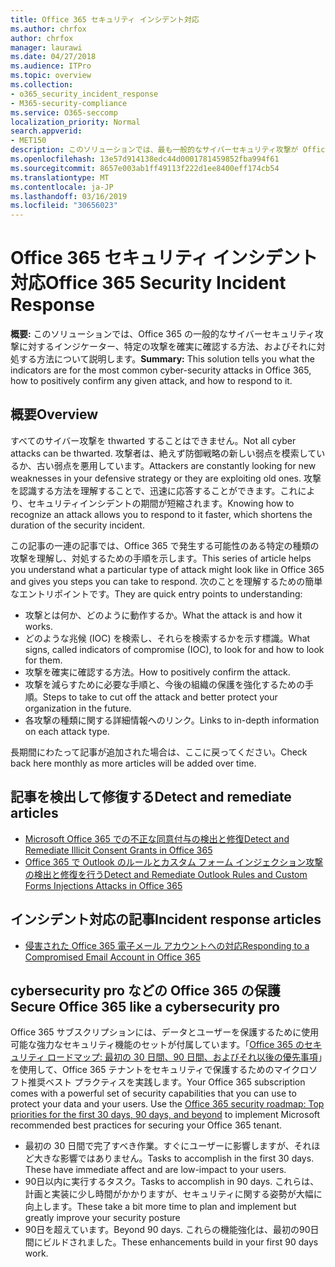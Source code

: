 ```yaml
---
title: Office 365 セキュリティ インシデント対応
ms.author: chrfox
author: chrfox
manager: laurawi
ms.date: 04/27/2018
ms.audience: ITPro
ms.topic: overview
ms.collection:
- o365_security_incident_response
- M365-security-compliance
ms.service: O365-seccomp
localization_priority: Normal
search.appverid:
- MET150
description: このソリューションでは、最も一般的なサイバーセキュリティ攻撃が Office 365 とどのように対応しているか、またそれらに対処する方法について説明します。
ms.openlocfilehash: 13e57d914138edc44d0001781459852fba994f61
ms.sourcegitcommit: 8657e003ab1ff49113f222d1ee8400eff174cb54
ms.translationtype: MT
ms.contentlocale: ja-JP
ms.lasthandoff: 03/16/2019
ms.locfileid: "30656023"
---
```

# <a name="office-365-security-incident-response"></a><span data-ttu-id="015fe-103">Office 365 セキュリティ インシデント対応</span><span class="sxs-lookup"><span data-stu-id="015fe-103">Office 365 Security Incident Response</span></span>

 <span data-ttu-id="015fe-104">**概要:** このソリューションでは、Office 365 の一般的なサイバーセキュリティ攻撃に対するインジケーター、特定の攻撃を確実に確認する方法、およびそれに対処する方法について説明します。</span><span class="sxs-lookup"><span data-stu-id="015fe-104">**Summary:** This solution tells you what the indicators are for the most common cyber-security attacks in Office 365, how to positively confirm any given attack, and how to respond to it.</span></span>
  
## <a name="overview"></a><span data-ttu-id="015fe-105">概要</span><span class="sxs-lookup"><span data-stu-id="015fe-105">Overview</span></span>
<span data-ttu-id="015fe-106">すべてのサイバー攻撃を thwarted することはできません。</span><span class="sxs-lookup"><span data-stu-id="015fe-106">Not all cyber attacks can be thwarted.</span></span> <span data-ttu-id="015fe-107">攻撃者は、絶えず防御戦略の新しい弱点を模索しているか、古い弱点を悪用しています。</span><span class="sxs-lookup"><span data-stu-id="015fe-107">Attackers are constantly looking for new weaknesses in your defensive strategy or they are exploiting old ones.</span></span> <span data-ttu-id="015fe-108">攻撃を認識する方法を理解することで、迅速に応答することができます。これにより、セキュリティインシデントの期間が短縮されます。</span><span class="sxs-lookup"><span data-stu-id="015fe-108">Knowing how to recognize an attack allows you to respond to it faster, which shortens the duration of the security incident.</span></span>

<span data-ttu-id="015fe-109">この記事の一連の記事では、Office 365 で発生する可能性のある特定の種類の攻撃を理解し、対処するための手順を示します。</span><span class="sxs-lookup"><span data-stu-id="015fe-109">This series of article helps you understand what a particular type of attack might look like in Office 365 and gives you steps you can take to respond.</span></span> <span data-ttu-id="015fe-110">次のことを理解するための簡単なエントリポイントです。</span><span class="sxs-lookup"><span data-stu-id="015fe-110">They are quick entry points to understanding:</span></span>
 
- <span data-ttu-id="015fe-111">攻撃とは何か、どのように動作するか。</span><span class="sxs-lookup"><span data-stu-id="015fe-111">What the attack is and how it works.</span></span>
- <span data-ttu-id="015fe-112">どのような兆候 (IOC) を検索し、それらを検索するかを示す標識。</span><span class="sxs-lookup"><span data-stu-id="015fe-112">What signs, called indicators of compromise (IOC), to look for and how to look for them.</span></span>
- <span data-ttu-id="015fe-113">攻撃を確実に確認する方法。</span><span class="sxs-lookup"><span data-stu-id="015fe-113">How to positively confirm the attack.</span></span>
- <span data-ttu-id="015fe-114">攻撃を減らすために必要な手順と、今後の組織の保護を強化するための手順。</span><span class="sxs-lookup"><span data-stu-id="015fe-114">Steps to take to cut off the attack and better protect your organization in the future.</span></span>
- <span data-ttu-id="015fe-115">各攻撃の種類に関する詳細情報へのリンク。</span><span class="sxs-lookup"><span data-stu-id="015fe-115">Links to in-depth information on each attack type.</span></span>

<span data-ttu-id="015fe-116">長期間にわたって記事が追加された場合は、ここに戻ってください。</span><span class="sxs-lookup"><span data-stu-id="015fe-116">Check back here monthly as more articles will be added over time.</span></span>

## <a name="detect-and-remediate-articles"></a><span data-ttu-id="015fe-117">記事を検出して修復する</span><span class="sxs-lookup"><span data-stu-id="015fe-117">Detect and remediate articles</span></span>

- [<span data-ttu-id="015fe-118">Microsoft Office 365 での不正な同意付与の検出と修復</span><span class="sxs-lookup"><span data-stu-id="015fe-118">Detect and Remediate Illicit Consent Grants in Office 365</span></span>](detect-and-remediate-illicit-consent-grants.md)
- [<span data-ttu-id="015fe-119">Office 365 で Outlook のルールとカスタム フォーム インジェクション攻撃の検出と修復を行う</span><span class="sxs-lookup"><span data-stu-id="015fe-119">Detect and Remediate Outlook Rules and Custom Forms Injections Attacks in Office 365</span></span>](detect-and-remediate-outlook-rules-forms-attack.md)
 
## <a name="incident-response-articles"></a><span data-ttu-id="015fe-120">インシデント対応の記事</span><span class="sxs-lookup"><span data-stu-id="015fe-120">Incident response articles</span></span>

- [<span data-ttu-id="015fe-121">侵害された Office 365 電子メール アカウントへの対応</span><span class="sxs-lookup"><span data-stu-id="015fe-121">Responding to a Compromised Email Account in Office 365</span></span>](responding-to-a-compromised-email-account.md)

## <a name="secure-office-365-like-a-cybersecurity-pro"></a><span data-ttu-id="015fe-122">cybersecurity pro などの Office 365 の保護</span><span class="sxs-lookup"><span data-stu-id="015fe-122">Secure Office 365 like a cybersecurity pro</span></span>
<span data-ttu-id="015fe-p103">Office 365 サブスクリプションには、データとユーザーを保護するために使用可能な強力なセキュリティ機能のセットが付属しています。「[Office 365 のセキュリティ ロードマップ: 最初の 30 日間、90 日間、およびそれ以後の優先事項](https://support.office.com/article/Office-365-security-roadmap-Top-priorities-for-the-first-30-days-90-days-and-beyond-28c86a1c-e4dd-4aad-a2a6-c768a21cb352)」を使用して、Office 365 テナントをセキュリティで保護するためのマイクロソフト推奨ベスト プラクティスを実践します。</span><span class="sxs-lookup"><span data-stu-id="015fe-p103">Your Office 365 subscription comes with a powerful set of security capabilities that you can use to protect your data and your users.  Use the [Office 365 security roadmap: Top priorities for the first 30 days, 90 days, and beyond](https://support.office.com/article/Office-365-security-roadmap-Top-priorities-for-the-first-30-days-90-days-and-beyond-28c86a1c-e4dd-4aad-a2a6-c768a21cb352) to implement Microsoft recommended best practices for securing your Office 365 tenant.</span></span>
- <span data-ttu-id="015fe-p104">最初の 30 日間で完了すべき作業。すぐにユーザーに影響しますが、それほど大きな影響ではありません。</span><span class="sxs-lookup"><span data-stu-id="015fe-p104">Tasks to accomplish in the first 30 days.  These have immediate affect and are low-impact to your users.</span></span>
- <span data-ttu-id="015fe-127">90日以内に実行するタスク。</span><span class="sxs-lookup"><span data-stu-id="015fe-127">Tasks to accomplish in 90 days.</span></span> <span data-ttu-id="015fe-128">これらは、計画と実装に少し時間がかかりますが、セキュリティに関する姿勢が大幅に向上します。</span><span class="sxs-lookup"><span data-stu-id="015fe-128">These take a bit more time to plan and implement but greatly improve your security posture</span></span>
- <span data-ttu-id="015fe-129">90日を超えています。</span><span class="sxs-lookup"><span data-stu-id="015fe-129">Beyond 90 days.</span></span> <span data-ttu-id="015fe-130">これらの機能強化は、最初の90日間にビルドされました。</span><span class="sxs-lookup"><span data-stu-id="015fe-130">These enhancements build in your first 90 days work.</span></span>






